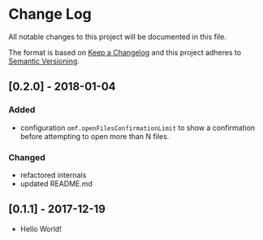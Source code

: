 # Change Log

All notable changes to this project will be documented in this file.

The format is based on [Keep a Changelog](http://keepachangelog.com/) and this project adheres to [Semantic Versioning](http://semver.org/).

## [0.2.0] - 2018-01-04
### Added
- configuration `omf.openFilesConfirmationLimit` to show a confirmation before attempting to open more than N files.

### Changed
- refactored internals
- updated README.md

## [0.1.1] - 2017-12-19

- Hello World!
